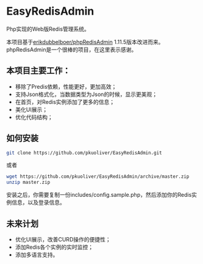 # EasyRedisAdmin
Php实现的Web版Redis管理系统。

本项目基于[erikdubbelboer/phpRedisAdmin](https://github.com/ErikDubbelboer/phpRedisAdmin) 1.11.5版本改进而来。phpRedisAdmin是一个很棒的项目，在这里表示感谢。

## 本项目主要工作：
* 移除了Predis依赖，性能更好，更加高效；
* 支持Json格式化，当数据类型为Json的时候，显示更美观；
* 在首页，对Redis实例添加了更多的信息；
* 美化UI展示；
* 优化代码结构；

## 如何安装

~~~bash
git clone https://github.com/pkuoliver/EasyRedisAdmin.git
~~~

或者

~~~bash
wget https://github.com/pkuoliver/EasyRedisAdmin/archive/master.zip
unzip master.zip
~~~

安装之后，你需要复制一份includes/config.sample.php，然后添加你的Redis实例信息，以及登录信息。

## 未来计划

* 优化UI展示，改善CURD操作的便捷性；
* 添加Redis各个实例的实时监控；
* 添加多语言支持。
